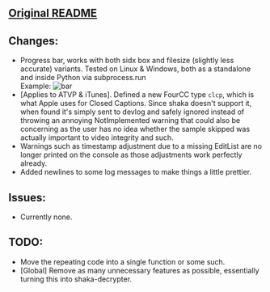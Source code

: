 ## [Original README](https://github.com/shaka-project/shaka-packager#readme)

## Changes:
  - Progress bar, works with both sidx box and filesize (slightly less accurate) variants. Tested on Linux & Windows, both as a standalone and inside Python via subprocess.run
    <br>
    Example: ![bar](https://i2.lensdump.com/i/tQ7tb2.png)
  - [Applies to ATVP & iTunes]. Defined a new FourCC type `clcp`, which is what Apple uses for Closed Captions. Since shaka doesn't support it, when found it's simply sent to devlog and safely ignored instead of throwing an annoying NotImplemented warning that could also be concerning as the user has no idea whether the sample skipped was actually important to video integrity and such.
  - Warnings such as timestamp adjustment due to a missing EditList are no longer printed on the console as those adjustments work perfectly already.
  - Added newlines to some log messages to make things a little prettier.

## Issues:
  - Currently none.
  
## TODO:
  - Move the repeating code into a single function or some such.
  - [Global] Remove as many unnecessary features as possible, essentially turning this into shaka-decrypter.

